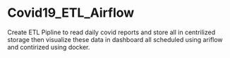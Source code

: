 # Covid19_ETL_Airflow
Create ETL Pipline to read daily covid reports and store all in centrilized storage then visualize these data in dashboard all scheduled using ariflow and contirized using docker.
